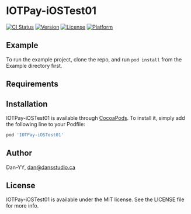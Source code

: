# IOTPay-iOSTest01

[![CI Status](https://img.shields.io/travis/Dan-YY/IOTPay-iOSTest01.svg?style=flat)](https://travis-ci.org/Dan-YY/IOTPay-iOSTest01)
[![Version](https://img.shields.io/cocoapods/v/IOTPay-iOSTest01.svg?style=flat)](https://cocoapods.org/pods/IOTPay-iOSTest01)
[![License](https://img.shields.io/cocoapods/l/IOTPay-iOSTest01.svg?style=flat)](https://cocoapods.org/pods/IOTPay-iOSTest01)
[![Platform](https://img.shields.io/cocoapods/p/IOTPay-iOSTest01.svg?style=flat)](https://cocoapods.org/pods/IOTPay-iOSTest01)

## Example

To run the example project, clone the repo, and run `pod install` from the Example directory first.

## Requirements

## Installation

IOTPay-iOSTest01 is available through [CocoaPods](https://cocoapods.org). To install
it, simply add the following line to your Podfile:

```ruby
pod 'IOTPay-iOSTest01'
```

## Author

Dan-YY, dan@dansstudio.ca

## License

IOTPay-iOSTest01 is available under the MIT license. See the LICENSE file for more info.
